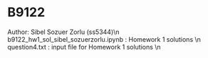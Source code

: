 # B9122
Author: Sibel Sozuer Zorlu (ss5344)\n
b9122_hw1_sol_sibel_sozuerzorlu.ipynb : Homework 1 solutions \n
question4.txt : input file for Homework 1 solutions \n

